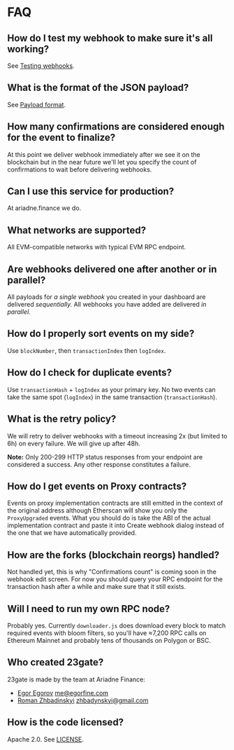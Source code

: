# FAQ

## How do I test my webhook to make sure it's all working?

See [Testing webhooks](/docs/TestingWebhooks.md).

## What is the format of the JSON payload?

See [Payload format](/docs/PayloadFormat.md).

## How many confirmations are considered enough for the event to finalize?

At this point we deliver webhook immediately after we see it on the blockchain but in the near future we'll let you specify the count of confirmations to wait before delivering webhooks.

## Can I use this service for production?

At ariadne.finance we do.

## What networks are supported?

All EVM-compatible networks with typical EVM RPC endpoint.

## Are webhooks delivered one after another or in parallel?

All payloads for *a single webhook* you created in your dashboard are delivered *sequentially.* All webhooks you have added are delivered *in parallel.*

## How do I properly sort events on my side?

Use `blockNumber`, then `transactionIndex` then `logIndex`.

## How do I check for duplicate events?

Use `transactionHash` + `logIndex` as your primary key. No two events can take the same spot (`logIndex`) in the same transaction (`transactionHash`).

## What is the retry policy?

We will retry to deliver webhooks with a timeout increasing 2x (but limited to 6h) on every failure. We will give up after 48h.

**Note:** Only 200-299 HTTP status responses from your endpoint are considered a success. Any other response constitutes a failure.

## How do I get events on Proxy contracts?

Events on proxy implementation contracts are still emitted in the context of the original address although Etherscan will show you only the `ProxyUpgraded` events. What you should do is take the ABI of the actual implementation contract and paste it into Create webhook dialog instead of the one that we have automatically provided.

## How are the forks (blockchain reorgs) handled?

Not handled yet, this is why "Confirmations count" is coming soon in the webhook edit screen. For now you should query your RPC endpoint for the transaction hash after a while and make sure that it still exists.

## Will I need to run my own RPC node?

Probably yes. Currently `downloader.js` does download every block to match required events with bloom filters, so you'll have ≈7,200 RPC calls on Ethereum Mainnet and probably tens of thousands on Polygon or BSC.

## Who created 23gate?

23gate is made by the team at Ariadne Finance:

* [Egor Egorov](https://github.com/egorFiNE) me@egorfine.com
* [Roman Zhbadinskyi](https://github.com/insky) zhbadynskyi@gmail.com

## How is the code licensed?

Apache 2.0. See [LICENSE](/LICENSE).
